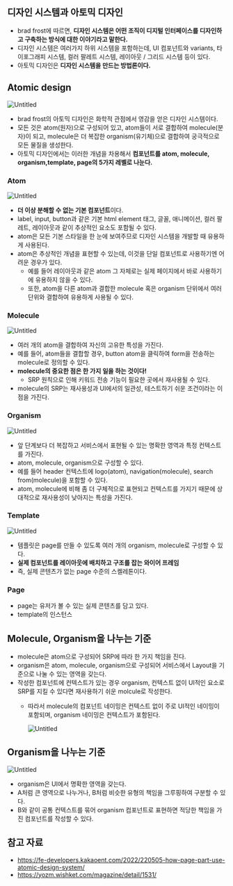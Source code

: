 ## 디자인 시스템과 아토믹 디자인

- brad frost에 따르면, **디자인 시스템은 어떤 조직이 디지털 인터페이스를 디자인하고 구축하는 방식에 대한 이야기라고 말한다.**
- 디자인 시스템은 여러가지 하위 시스템을 포함하는데, UI 컴포넌트와 variants, 타이포그래피 시스템, 컬러 팔레트 시스템, 레이아웃 / 그리드 시스템 등이 있다.
- 아토믹 디자인은 **디자인 시스템을 만드는 방법론이다.**

## Atomic design

![Untitled](https://fe-developers.kakaoent.com/static/34afd4d0a47ff85c8f34295c18c2e374/78612/atomic-design-flow.png)

- brad frost의 아토믹 디자인은 화학적 관점에서 영감을 얻은 디자인 시스템이다.
- 모든 것은 atom(원자)으로 구성되어 있고, atom들이 서로 결합하여 molecule(분자)이 되고, molecule은 더 복잡한 organism(유기체)으로 결합하여 궁극적으로 모든 물질을 생성한다.
- 아토믹 디자인에서는 이러한 개념을 차용해서 **컴포넌트를 atom, molecule, organism,template, page의 5가지 레벨로 나눈다.**

### Atom

![Untitled](https://fe-developers.kakaoent.com/static/f8077fd0ee7a9a9cc39932e5b24d0177/d30ee/atom.png)

- **더 이상 분해할 수 없는 기본 컴포넌트**이다.
- label, input, button과 같은 기본 html element 태그, 글꼴, 애니메이션, 컬러 팔레트, 레이아웃과 같이 추상적인 요소도 포함될 수 있다.
- atom은 모든 기본 스타일을 한 눈에 보여주므로 디자인 시스템을 개발할 때 유용하게 사용된다.
- atom은 추상적인 개념을 표현할 수 있는데, 이것을 단일 컴포넌트로 사용하기엔 어려운 경우가 있다.
    - 예를 들어 레이아웃과 같은 atom 그 자체로는 실제 페이지에서 바로 사용하기에 유용하지 않을 수 있다.
    - 또한, atom을 다른 atom과 결합한 molecule 혹은 organism 단위에서 여러 단위와 결합하여 유용하게 사용될 수 있다.

### Molecule

![Untitled](https://fe-developers.kakaoent.com/static/cbb4f064ddfaedb6153527517c852c4a/afa26/molecule.png)

- 여러 개의 atom을 결합하여 자신의 고유한 특성을 가진다.
- 예를 들어, atom들을 결합할 경우, button atom을 클릭하여 form을 전송하는 molecule로 정의할 수 있다.
- **molecule의 중요한 점은 한 가지 일을 하는 것이다!**
    - SRP 원칙으로 인해 키워드 전송 기능이 필요한 곳에서 재사용될 수 있다.
- molecule의 SRP는 재사용성과 UI에서의 일관성, 테스트하기 쉬운 조건이라는 이점을 가진다.

### Organism

![Untitled](https://fe-developers.kakaoent.com/static/0e6c7ceae4d3379fdce1569a4791e2e0/78612/organism.png)

- 앞 단계보다 더 복잡하고 서비스에서 표현될 수 있는 명확한 영역과 특정 컨텍스트를 가진다.
- atom, molecule, organism으로 구성할 수 있다.
- 예를 들어 header 컨텍스트에 logo(atom), navigation(molecule), search from(molecule)을 포함할 수 있다.
- atom, molecule에 비해 좀 더 구체적으로 표현되고 컨텍스트를 가지기 때문에 상대적으로 재사용성이 낮아지는 특성을 가진다.

### Template

![Untitled](https://fe-developers.kakaoent.com/static/3ec46b462b280c889ab317611aaa404a/78612/template.png)

- 템플릿은 page를 만들 수 있도록 여러 개의 organism, molecule로 구성할 수 있다.
- **실제 컴포넌트를 레이아웃에 배치하고 구조를 잡는 와이어 프레임**
- 즉, 실제 콘텐츠가 없는 page 수준의 스켈레톤이다.

### Page

- page는 유저가 볼 수 있는 실제 콘텐츠를 담고 있다.
- template의 인스턴스

## Molecule, Organism을 나누는 기준

- molecule은 atom으로 구성되어 SRP에 따라 한 가지 책임을 진다.
- organism은 atom, molecule, organism으로 구성되어 서비스에서 Layout을 기준으로 나눌 수 있는 영역을 갖는다.
- 작성한 컴포넌트에 컨텍스트가 있는 경우 organism, 컨텍스트 없이 UI적인 요소로 SRP를 지킬 수 있다면 재사용하기 쉬운 molcule로 작성한다.
    - 따라서 molecule의 컴포넌트 네이밍은 컨텍스트 없이 주로 UI적인 네이밍이 포함되며, organism 네이밍은 컨텍스트가 포함된다.
        
        ![Untitled](https://fe-developers.kakaoent.com/static/4ae46e986375f8a2372a0608415d6aa7/73caa/molecule-organism-ex.png)
        

## Organism을 나누는 기준

![Untitled](https://fe-developers.kakaoent.com/static/2dc4d9084d080e7b075f8d0121ed7af5/78612/organism-split-problem.png)

- organism은 UI에서 명확한 영역을 갖는다.
- A처럼 큰 영역으로 나누거나, B처럼 비슷한 유형의 책임을 그루핑하여 구분할 수 있다.
- B와 같이 공통 컨텍스트를 묶어 organism 컴포넌트로 표현하면 적당한 책임을 가진 컴포넌트를 작성할 수 있다.

## 참고 자료

- https://fe-developers.kakaoent.com/2022/220505-how-page-part-use-atomic-design-system/
- https://yozm.wishket.com/magazine/detail/1531/